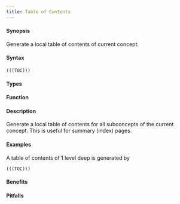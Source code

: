 ```yaml
---
title: Table of Contents
---
```


#### Synopsis

Generate a local table of contents of current concept.

#### Syntax

``````
(((TOC)))
``````

#### Types

#### Function

#### Description

Generate a local table of contents for all subconcepts of the current concept.
This is useful for summary (index) pages.

#### Examples

A table of contents of 1 level deep is generated by 

``````
(((TOC)))
``````

#### Benefits

#### Pitfalls

